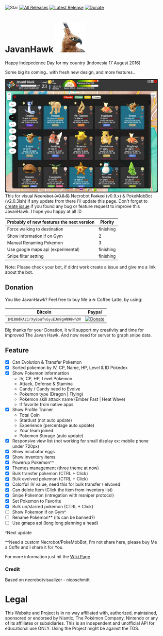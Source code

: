 ![Star](https://img.shields.io/github/stars/AndikaTanpaH/NecrobotJavanHawk.svg?style=social)
[![All Releases](https://img.shields.io/github/downloads/AndikaTanpaH/NecrobotJavanHawk/total.svg?maxAge=100)](https://github.com/AndikaTanpaH/NecrobotJavanHawk/releases)
[![Latest Release](https://img.shields.io/github/release/AndikaTanpaH/NecrobotJavanHawk.svg?maxAge=100)](https://github.com/AndikaTanpaH/NecrobotJavanHawk/latest) [![Donate](https://img.shields.io/badge/Donate-PayPal-green.svg)](https://www.paypal.com/cgi-bin/webscr?cmd=_s-xclick&hosted_button_id=NJF9XK7S2S5EG)


# JavanHawk ![Eagle](https://github.com/AndikaTanpaH/NecrobotJavanHawk/blob/master/build/javanhawkcolor.png?raw=true) 
Happy Indepedence Day for my country (Indonesia 17 August 2016)

Some big its coming.. with fresh new design, and more features..

![Screenshot v1.0.0](https://github.com/AndikaTanpaH/NecrobotJavanHawk/blob/master/screenshot/rilisv100.jpg?raw=true) 
This for visual ~~Necrobot (v0.8.6)~~ Necrobot ~~Forked~~ (v0.9.x) & PokeMobBot (v2.0.3ish) if any update from there i'll update this page. Don't forget to [create issue](https://github.com/AndikaTanpaH/NecrobotJavanHawk/issues) if you found any bug or feature request to improve this JavanHawk. I hope you happy at all :D

Probably of new features the next version | Piority
--- | ---
Force walking to destination | finishing
Show information if on Gym | 2
Manual Renaming Pokemon | 3
Use google maps api (experimental) | finishing
Snipe filter setting | finishing


Note: Please check your bot, if didnt work create a issue and give me a link about the bot.

## Donation
You like JavanHawk? Feel free to buy Me a :coffee: Coffee Latte, by using:

Bitcoin | Paypal
--- | ---
`1M188dkAz1rXy8pufvGyuEJm9gHN98wh3V` | [![Donate](https://img.shields.io/badge/Donate-PayPal-green.svg)](https://www.paypal.com/cgi-bin/webscr?cmd=_s-xclick&hosted_button_id=NJF9XK7S2S5EG)

Big thanks for your Donation, it will support my creativity and time for improved The Javan Hawk. And now need for server to graph snipe data.

## Feature
- [x] Can Evolution & Transfer Pokemon
- [x] Sorted pokemon by IV, CP, Name, HP, Level & ID Pokedex
- [x] Show Pokemon informartion
  - IV, CP, HP, Level Pokemon
  - Attack, Defense & Stamina
  - Candy / Candy need to Evolve
  - Pokemon type (Dragon | Flying)
  - Pokemon skill attack name (Ember Fast | Heat Wave)
  - If favorite from native apps
- [x] Show Profile Trainer
  - Total Coin
  - Stardust (not auto update)
  - Experience (percentage auto update)
  - Your team joined
  - Pokemon Storage (auto update)
- [x] Responsive view list (not working for small display ex: mobile phone under 720px)
- [x] Show incubator eggs
- [x] Show inventory items
- [x] Powerup Pokemon^^
- [x] Themes management (three theme at now)
- [x] Bulk transfer pokemon (CTRL + Click)
- [x] Bulk evolved pokemon (CTRL + Click)
- [x] Colorfull IV value, need this for bulk transfer / elvoved
- [x] Can delete Item (Click the item from inventory list)
- [x] Snipe Pokemon (intregation with msniper protocol)
- [x] Set Pokemon to Favorite
- [x] Bulk un/starred pokemon (CTRL + Click)
- [ ] Show Pokemon if on Gym^
- [ ] Rename Pokemon** (its can be banned?)
- [ ] Use gmaps api (long long planning a head)

^Next update

^^Need a custom Necrobot/PokeMobBot, I'm not share here, please buy Me a Coffe and I share it for You.

For more information just hit the [Wiki Page](https://github.com/AndikaTanpaH/NecrobotJavanHawk/wiki)

### Credit
Based on necrobotvisualizer - nicoschmitt


# Legal
This Website and Project is in no way affiliated with, authorized, maintained, sponsored or endorsed by Niantic, The Pokémon Company, Nintendo or any of its affiliates or subsidiaries. This is an independent and unofficial API for educational use ONLY. Using the Project might be against the TOS.
